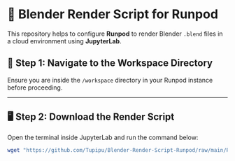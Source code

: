 # 🧾 Blender Render Script for Runpod

This repository helps to configure **Runpod** to render Blender `.blend` files in a cloud environment using **JupyterLab**.

## 📂 Step 1: Navigate to the Workspace Directory

Ensure you are inside the `/workspace` directory in your Runpod instance before proceeding.

---

## 🖥️ Step 2: Download the Render Script

Open the terminal inside JupyterLab and run the command below:

```bash
wget "https://github.com/Tupipu/Blender-Render-Script-Runpod/raw/main/Runpod-Blender-Render-Script-(tupipu.com).ipynb"
